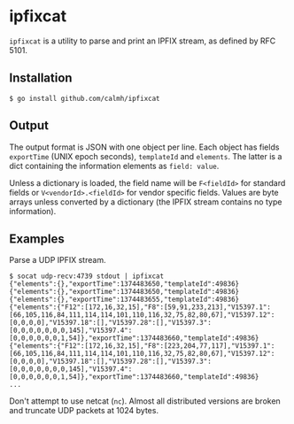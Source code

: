 ipfixcat
========

`ipfixcat` is a utility to parse and print an IPFIX stream, as defined by
RFC 5101.

Installation
------------

    $ go install github.com/calmh/ipfixcat

Output
------

The output format is JSON with one object per line. Each object has
fields `exportTime` (UNIX epoch seconds), `templateId` and `elements`.
The latter is a dict containing the information elements as `field: value`.

Unless a dictionary is loaded, the field name will be `F<fieldId>` for
standard fields or `V<vendorId>.<fieldId>` for vendor specific fields.
Values are byte arrays unless converted by a dictionary (the IPFIX
stream contains no type information).

Examples
--------

Parse a UDP IPFIX stream.

    $ socat udp-recv:4739 stdout | ipfixcat
    {"elements":{},"exportTime":1374483650,"templateId":49836}
    {"elements":{},"exportTime":1374483650,"templateId":49836}
    {"elements":{},"exportTime":1374483655,"templateId":49836}
    {"elements":{"F12":[172,16,32,15],"F8":[59,91,233,213],"V15397.1":[66,105,116,84,111,114,114,101,110,116,32,75,82,80,67],"V15397.12":[0,0,0,0],"V15397.18":[],"V15397.28":[],"V15397.3":[0,0,0,0,0,0,0,145],"V15397.4":[0,0,0,0,0,0,1,54]},"exportTime":1374483660,"templateId":49836}
    {"elements":{"F12":[172,16,32,15],"F8":[223,204,77,117],"V15397.1":[66,105,116,84,111,114,114,101,110,116,32,75,82,80,67],"V15397.12":[0,0,0,0],"V15397.18":[],"V15397.28":[],"V15397.3":[0,0,0,0,0,0,0,145],"V15397.4":[0,0,0,0,0,0,1,54]},"exportTime":1374483660,"templateId":49836}
    ...

Don't attempt to use netcat (`nc`). Almost all distributed versions are
broken and truncate UDP packets at 1024 bytes.
